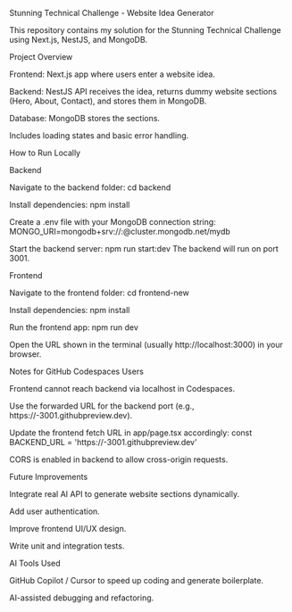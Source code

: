 Stunning Technical Challenge - Website Idea Generator

This repository contains my solution for the Stunning Technical Challenge using Next.js, NestJS, and MongoDB.

Project Overview

Frontend: Next.js app where users enter a website idea.

Backend: NestJS API receives the idea, returns dummy website sections (Hero, About, Contact), and stores them in MongoDB.

Database: MongoDB stores the sections.

Includes loading states and basic error handling.

How to Run Locally

Backend

Navigate to the backend folder:
cd backend

Install dependencies:
npm install

Create a .env file with your MongoDB connection string:
MONGO_URI=mongodb+srv://<username>:<password>@cluster.mongodb.net/mydb

Start the backend server:
npm run start:dev
The backend will run on port 3001.

Frontend

Navigate to the frontend folder:
cd frontend-new

Install dependencies:
npm install

Run the frontend app:
npm run dev

Open the URL shown in the terminal (usually http://localhost:3000) in your browser.

Notes for GitHub Codespaces Users

Frontend cannot reach backend via localhost in Codespaces.

Use the forwarded URL for the backend port (e.g., https://<workspace-id>-3001.githubpreview.dev).

Update the frontend fetch URL in app/page.tsx accordingly:
const BACKEND_URL = 'https://<your-workspace-id>-3001.githubpreview.dev'

CORS is enabled in backend to allow cross-origin requests.

Future Improvements

Integrate real AI API to generate website sections dynamically.

Add user authentication.

Improve frontend UI/UX design.

Write unit and integration tests.

AI Tools Used

GitHub Copilot / Cursor to speed up coding and generate boilerplate.

AI-assisted debugging and refactoring.
